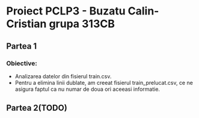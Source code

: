 # Proiect PCLP3 - Buzatu Calin-Cristian grupa 313CB
## Partea 1
### Obiective:
* Analizarea datelor din fisierul train.csv.
* Pentru a elimina linii dublate, am creeat fisierul train_prelucat.csv, ce ne asigura faptul ca nu numar de doua ori aceeasi informatie.
## Partea 2(TODO)